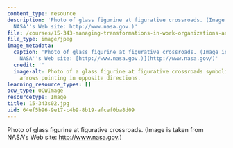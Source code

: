 ```yaml
---
content_type: resource
description: 'Photo of glass figurine at figurative crossroads. (Image is taken from
  NASA''s Web site: http://www.nasa.gov.)'
file: /courses/15-343-managing-transformations-in-work-organizations-and-society-spring-2002/64ef5b969e17c4b98b19afcef0ba8d09_15-343s02.jpg
file_type: image/jpeg
image_metadata:
  caption: 'Photo of glass figurine at figurative crossroads. (Image is taken from
    NASA''s Web site: [http://www.nasa.gov.)](http://www.nasa.gov/)'
  credit: ''
  image-alt: Photo of a glass figurine at figurative crossroads symbolized by four
    arrows pointing in opposite directions.
learning_resource_types: []
ocw_type: OCWImage
resourcetype: Image
title: 15-343s02.jpg
uid: 64ef5b96-9e17-c4b9-8b19-afcef0ba8d09
---
```

Photo of glass figurine at figurative crossroads. (Image is taken from NASA's Web site: http://www.nasa.gov.)

